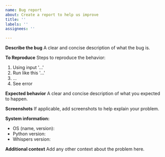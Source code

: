 ```yaml
---
name: Bug report
about: Create a report to help us improve
title: ''
labels: ''
assignees: ''

---
```


**Describe the bug**
A clear and concise description of what the bug is.

**To Reproduce**
Steps to reproduce the behavior:
1. Using input '...'
2. Run like this '...'
3. ...
4. See error

**Expected behavior**
A clear and concise description of what you expected to happen.

**Screenshots**
If applicable, add screenshots to help explain your problem.

**System information:**
 - OS (name, version):
 - Python version: 
 - Whispers version: 

**Additional context**
Add any other context about the problem here.
